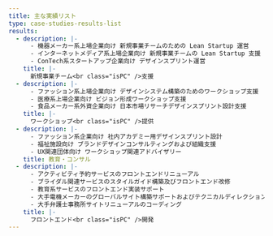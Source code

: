 ```yaml
---
title: 主な実績リスト
type: case-studies-results-list
results:
  - description: |-
      - 機器メーカー系上場企業向け 新規事業チームのための Lean Startup 運営
      - インターネットメディア系上場企業向け 新規事業チームの Lean Startup 支援
      - ConTech系スタートアップ企業向け デザインスプリント運営
    title: |-
      新規事業チーム<br class="isPC" />支援
  - description: |-
      - ファッション系上場企業向け デザインシステム構築のためのワークショップ支援
      - 医療系上場企業向け ビジョン形成ワークショップ支援
      - 食品メーカー系外資企業向け 日本市場リサーチデザインスプリント設計支援
    title: |-
      ワークショップ<br class="isPC" />提供
  - description: |-
      - ファッション系企業向け 社内アカデミー用デザインスプリント設計
      - 福祉施設向け ブランドデザインコンサルティングおよび組織支援
      - UX関連団体向け ワークショップ関連アドバイザリー
    title: 教育・コンサル
  - description: |-
      - アクティビティ予約サービスのフロントエンドリニューアル
      - ブライダル関連サービスのスタイルガイド構築及びフロントエンド改修
      - 教育系サービスのフロントエンド実装サポート
      - 大手電機メーカーのグローバルサイト構築サポートおよびテクニカルディレクション
      - 大手弁護士事務所サイトリニューアルのコーディング
    title: |-
      フロントエンド<br class="isPC" />開発
---
```


